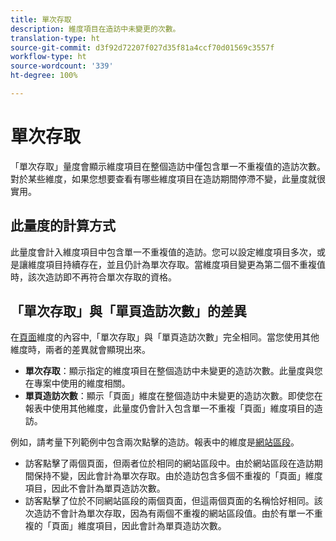 ```yaml
---
title: 單次存取
description: 維度項目在造訪中未變更的次數。
translation-type: ht
source-git-commit: d3f92d72207f027d35f81a4ccf70d01569c3557f
workflow-type: ht
source-wordcount: '339'
ht-degree: 100%

---
```



# 單次存取

「單次存取」量度會顯示維度項目在整個造訪中僅包含單一不重複值的造訪次數。對於某些維度，如果您想要查看有哪些維度項目在造訪期間停滯不變，此量度就很實用。

## 此量度的計算方式

此量度會計入維度項目中包含單一不重複值的造訪。您可以設定維度項目多次，或是讓維度項目持續存在，並且仍計為單次存取。當維度項目變更為第二個不重複值時，該次造訪即不再符合單次存取的資格。

## 「單次存取」與「單頁造訪次數」的差異

在[頁面](../dimensions/page.md)維度的內容中,「單次存取」與「單頁造訪次數」完全相同。當您使用其他維度時，兩者的差異就會顯現出來。

* **單次存取**：顯示指定的維度項目在整個造訪中未變更的造訪次數。此量度與您在專案中使用的維度相關。
* **單頁造訪次數**：顯示「頁面」維度在整個造訪中未變更的造訪次數。即使您在報表中使用其他維度，此量度仍會計入包含單一不重複「頁面」維度項目的造訪。

例如，請考量下列範例中包含兩次點擊的造訪。報表中的維度是[網站區段](../dimensions/site-section.md)。

* 訪客點擊了兩個頁面，但兩者位於相同的網站區段中。由於網站區段在造訪期間保持不變，因此會計為單次存取。由於造訪包含多個不重複的「頁面」維度項目，因此不會計為單頁造訪次數。
* 訪客點擊了位於不同網站區段的兩個頁面，但這兩個頁面的名稱恰好相同。該次造訪不會計為單次存取，因為有兩個不重複的網站區段值。由於有單一不重複的「頁面」維度項目，因此會計為單頁造訪次數。

